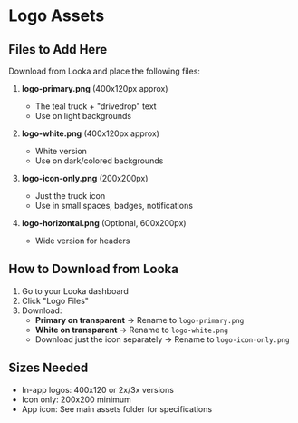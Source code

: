 # Logo Assets

## Files to Add Here

Download from Looka and place the following files:

1. **logo-primary.png** (400x120px approx)
   - The teal truck + "drivedrop" text
   - Use on light backgrounds
   
2. **logo-white.png** (400x120px approx)
   - White version
   - Use on dark/colored backgrounds
   
3. **logo-icon-only.png** (200x200px)
   - Just the truck icon
   - Use in small spaces, badges, notifications

4. **logo-horizontal.png** (Optional, 600x200px)
   - Wide version for headers

## How to Download from Looka

1. Go to your Looka dashboard
2. Click "Logo Files"
3. Download:
   - **Primary on transparent** → Rename to `logo-primary.png`
   - **White on transparent** → Rename to `logo-white.png`
   - Download just the icon separately → Rename to `logo-icon-only.png`

## Sizes Needed

- In-app logos: 400x120 or 2x/3x versions
- Icon only: 200x200 minimum
- App icon: See main assets folder for specifications
